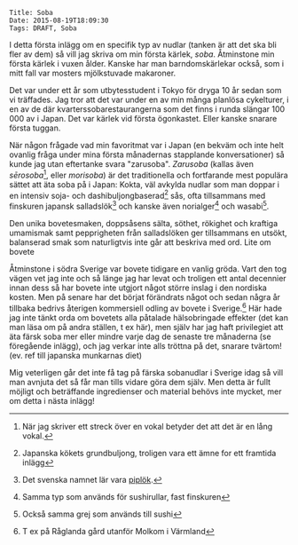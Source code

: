    Title: Soba
    Date: 2015-08-19T18:09:30
    Tags: DRAFT, Soba

I detta första inlägg om en specifik typ av nudlar (tanken är att det ska bli fler av dem) så vill jag skriva om min första kärlek, *soba*. Åtminstone min första kärlek i vuxen ålder. Kanske har man barndomskärlekar också, som i mitt fall var mosters mjölkstuvade makaroner.

<!-- more -->

Det var under ett år som utbytesstudent i Tokyo för dryga 10 år sedan som vi träffades. Jag tror att det var under en av min många planlösa cykelturer, i en av de där kvarterssobarestaurangerna som det finns i runda slängar 100 000 av i Japan. Det var kärlek vid första ögonkastet. Eller kanske snarare första tuggan.

När någon frågade vad min favoritmat var i Japan (en bekväm och inte helt ovanlig fråga under mina första månadernas stapplande konversationer) så kunde jag utan eftertanke svara "zarusoba". *Zarusoba* (kallas även *sērosoba*[^makron], eller *morisoba*) är det traditionella och fortfarande mest populära sättet att äta soba på i Japan: Kokta, väl avkylda nudlar som man doppar i en intensiv soja- och dashibuljongbaserad[^1] sås, ofta tillsammans med finskuren japansk salladslök[^2] och kanske även norialger[^4] och wasabi[^5].

Den unika bovetesmaken, doppsåsens sälta, söthet, rökighet och kraftiga umamismak samt pepprigheten från salladslöken ger tillsammans en utsökt, balanserad smak som naturligtvis inte går att beskriva med ord.
Lite om bovete

Åtminstone i södra Sverige var bovete tidigare en vanlig gröda. Vart den tog vägen vet jag inte och så länge jag har levat och troligen ett antal decennier innan dess så har bovete inte utgjort något större inslag i den nordiska kosten. Men på senare har det börjat förändrats något och sedan några år tillbaka bedrivs återigen kommersiell odling av bovete i Sverige.[^3] Här hade jag inte tänkt orda om bovetets alla påtalade hälsobringade effekter (det kan man läsa om på andra ställen, t ex här), men själv har jag haft privilegiet att äta färsk soba mer eller mindre varje dag de senaste tre månaderna (se föregående inlägg), och jag verkar inte alls tröttna på det, snarare tvärtom! (ev. ref till japanska munkarnas diet)

Mig veterligen går det inte få tag på färska sobanudlar i Sverige idag så vill man avnjuta det så får man tills vidare göra dem själv. Men detta är fullt möjligt och beträffande ingredienser och material behövs inte mycket, mer om detta i nästa inlägg!

[^makron]: När jag skriver ett streck över en vokal betyder det att det är en lång vokal.
[^1]: Japanska kökets grundbuljong, troligen vara ett ämne for ett framtida inlägg
[^2]: Det svenska namnet lär vara [piplök](https://sv.wikipedia.org/wiki/Pipl%C3%B6k).
[^3]: T ex på Råglanda gård utanför Molkom i Värmland
[^4]: Samma typ som används för sushirullar, fast finskuren
[^5]: Också samma grej som används till sushi
